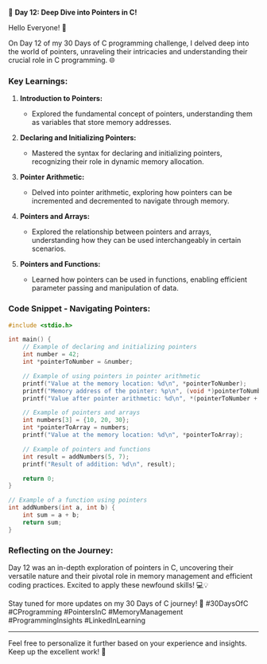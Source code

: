 🚀 **Day 12: Deep Dive into Pointers in C!**

Hello Everyone! 👋

On Day 12 of my 30 Days of C programming challenge, I delved deep into the world of pointers, unraveling their intricacies and understanding their crucial role in C programming. 🌐

### Key Learnings:

1. **Introduction to Pointers:**
   - Explored the fundamental concept of pointers, understanding them as variables that store memory addresses.

2. **Declaring and Initializing Pointers:**
   - Mastered the syntax for declaring and initializing pointers, recognizing their role in dynamic memory allocation.

3. **Pointer Arithmetic:**
   - Delved into pointer arithmetic, exploring how pointers can be incremented and decremented to navigate through memory.

4. **Pointers and Arrays:**
   - Explored the relationship between pointers and arrays, understanding how they can be used interchangeably in certain scenarios.

5. **Pointers and Functions:**
   - Learned how pointers can be used in functions, enabling efficient parameter passing and manipulation of data.

### Code Snippet - Navigating Pointers:

```c
#include <stdio.h>

int main() {
    // Example of declaring and initializing pointers
    int number = 42;
    int *pointerToNumber = &number;

    // Example of using pointers in pointer arithmetic
    printf("Value at the memory location: %d\n", *pointerToNumber);
    printf("Memory address of the pointer: %p\n", (void *)pointerToNumber);
    printf("Value after pointer arithmetic: %d\n", *(pointerToNumber + 1));

    // Example of pointers and arrays
    int numbers[3] = {10, 20, 30};
    int *pointerToArray = numbers;
    printf("Value at the memory location: %d\n", *pointerToArray);

    // Example of pointers and functions
    int result = addNumbers(5, 7);
    printf("Result of addition: %d\n", result);

    return 0;
}

// Example of a function using pointers
int addNumbers(int a, int b) {
    int sum = a + b;
    return sum;
}
```

### Reflecting on the Journey:

Day 12 was an in-depth exploration of pointers in C, uncovering their versatile nature and their pivotal role in memory management and efficient coding practices. Excited to apply these newfound skills! 💻💡

Stay tuned for more updates on my 30 Days of C journey! 🚀
#30DaysOfC #CProgramming #PointersInC #MemoryManagement #ProgrammingInsights #LinkedInLearning

---

Feel free to personalize it further based on your experience and insights. Keep up the excellent work! 🌟
